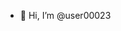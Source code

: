 - 👋 Hi, I’m @user00023

<!---
user00023/user00023 is a ✨ special ✨ repository because its `README.md` (this file) appears on your GitHub profile.
You can click the Preview link to take a look at your changes.
--->

